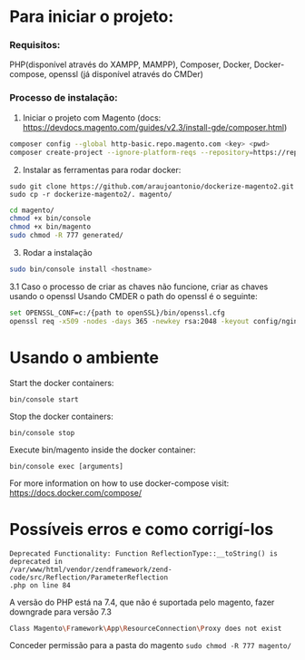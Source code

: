 # Para iniciar o projeto:

### Requisitos:
PHP(disponível através do XAMPP, MAMPP), Composer, Docker, Docker-compose, openssl (já disponível através do CMDer)

### Processo de instalação:
1. Iniciar o projeto com Magento (docs: https://devdocs.magento.com/guides/v2.3/install-gde/composer.html)

```bash
composer config --global http-basic.repo.magento.com <key> <pwd>
composer create-project --ignore-platform-reqs --repository=https://repo.magento.com/ magento/project-community-edition magento
```

2. Instalar as ferramentas para rodar docker:
```
sudo git clone https://github.com/araujoantonio/dockerize-magento2.git
sudo cp -r dockerize-magento2/. magento/
```

```bash
cd magento/
chmod +x bin/console
chmod +x bin/magento
sudo chmod -R 777 generated/
```


3. Rodar a instalação
```bash
sudo bin/console install <hostname>
```
3.1 Caso o processo de criar as chaves não funcione, criar as chaves usando o openssl
Usando CMDER o path do openssl é o seguinte:

```bash
set OPENSSL_CONF=c:/{path to openSSL}/bin/openssl.cfg
openssl req -x509 -nodes -days 365 -newkey rsa:2048 -keyout config/nginx/ssl/key.pem -out config/nginx/ssl/cert.pem
```

# Usando o ambiente
Start the docker containers:

`bin/console start`

Stop the docker containers:

`bin/console stop`

Execute bin/magento inside the docker container:

`bin/console exec [arguments]`

For more information on how to use docker-compose visit: https://docs.docker.com/compose/

# Possíveis erros e como corrigí-los
```
Deprecated Functionality: Function ReflectionType::__toString() is deprecated in
/var/www/html/vendor/zendframework/zend-code/src/Reflection/ParameterReflection
.php on line 84
```
A versão do PHP está na 7.4, que não é suportada pelo magento, fazer downgrade para versão 7.3

```bash
Class Magento\Framework\App\ResourceConnection\Proxy does not exist
```
Conceder permissão para a pasta do magento `sudo chmod -R 777 magento/` 

```bash

```